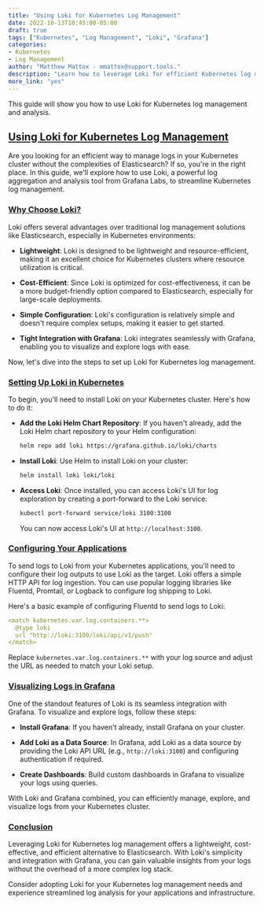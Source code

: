 ```yaml
---
title: "Using Loki for Kubernetes Log Management"
date: 2022-10-13T10:45:00-05:00
draft: true
tags: ["Kubernetes", "Log Management", "Loki", "Grafana"]
categories:
- Kubernetes
- Log Management
author: "Matthew Mattox - mmattox@support.tools."
description: "Learn how to leverage Loki for efficient Kubernetes log management and analysis."
more_link: "yes"
---
```


This guide will show you how to use Loki for Kubernetes log management and analysis.

<!--more-->

## [Using Loki for Kubernetes Log Management](#using-loki-for-kubernetes-log-management)

Are you looking for an efficient way to manage logs in your Kubernetes cluster without the complexities of Elasticsearch? If so, you're in the right place. In this guide, we'll explore how to use Loki, a powerful log aggregation and analysis tool from Grafana Labs, to streamline Kubernetes log management.

### [Why Choose Loki?](#why-choose-loki)

Loki offers several advantages over traditional log management solutions like Elasticsearch, especially in Kubernetes environments:

- **Lightweight**: Loki is designed to be lightweight and resource-efficient, making it an excellent choice for Kubernetes clusters where resource utilization is critical.

- **Cost-Efficient**: Since Loki is optimized for cost-effectiveness, it can be a more budget-friendly option compared to Elasticsearch, especially for large-scale deployments.

- **Simple Configuration**: Loki's configuration is relatively simple and doesn't require complex setups, making it easier to get started.

- **Tight Integration with Grafana**: Loki integrates seamlessly with Grafana, enabling you to visualize and explore logs with ease.

Now, let's dive into the steps to set up Loki for Kubernetes log management.

### [Setting Up Loki in Kubernetes](#setting-up-loki-in-kubernetes)

To begin, you'll need to install Loki on your Kubernetes cluster. Here's how to do it:

- **Add the Loki Helm Chart Repository**: If you haven't already, add the Loki Helm chart repository to your Helm configuration:

   ```bash
   helm repo add loki https://grafana.github.io/loki/charts
   ```

- **Install Loki**: Use Helm to install Loki on your cluster:

   ```bash
   helm install loki loki/loki
   ```

- **Access Loki**: Once installed, you can access Loki's UI for log exploration by creating a port-forward to the Loki service:

   ```bash
   kubectl port-forward service/loki 3100:3100
   ```

   You can now access Loki's UI at `http://localhost:3100`.

### [Configuring Your Applications](#configuring-your-applications)

To send logs to Loki from your Kubernetes applications, you'll need to configure their log outputs to use Loki as the target. Loki offers a simple HTTP API for log ingestion. You can use popular logging libraries like Fluentd, Promtail, or Logback to configure log shipping to Loki.

Here's a basic example of configuring Fluentd to send logs to Loki:

```yaml
<match kubernetes.var.log.containers.**>
  @type loki
  url "http://loki:3100/loki/api/v1/push"
</match>
```

Replace `kubernetes.var.log.containers.**` with your log source and adjust the URL as needed to match your Loki setup.

### [Visualizing Logs in Grafana](#visualizing-logs-in-grafana)

One of the standout features of Loki is its seamless integration with Grafana. To visualize and explore logs, follow these steps:

- **Install Grafana**: If you haven't already, install Grafana on your cluster.

- **Add Loki as a Data Source**: In Grafana, add Loki as a data source by providing the Loki API URL (e.g., `http://loki:3100`) and configuring authentication if required.

- **Create Dashboards**: Build custom dashboards in Grafana to visualize your logs using queries.

With Loki and Grafana combined, you can efficiently manage, explore, and visualize logs from your Kubernetes cluster.

### [Conclusion](#conclusion)

Leveraging Loki for Kubernetes log management offers a lightweight, cost-effective, and efficient alternative to Elasticsearch. With Loki's simplicity and integration with Grafana, you can gain valuable insights from your logs without the overhead of a more complex log stack.

Consider adopting Loki for your Kubernetes log management needs and experience streamlined log analysis for your applications and infrastructure.
